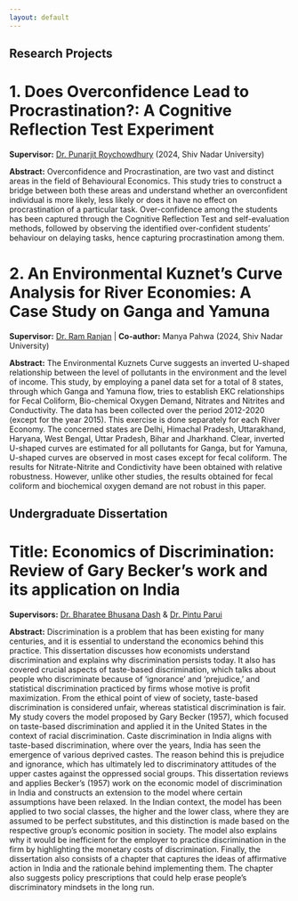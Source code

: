 ```yaml
---
layout: default
---
```


## Research Projects

#  1. Does Overconfidence Lead to Procrastination?: A Cognitive Reflection Test Experiment
**Supervisor:** [Dr. Punarjit Roychowdhury](https://punarjitroyc.weebly.com) (2024, Shiv Nadar University)

**Abstract:** Overconfidence and Procrastination, are two vast and distinct areas in the field of Behavioural Economics. This study tries to construct a bridge between both these areas and understand whether an overconfident individual is more likely, less likely or does it have no effect on procrastination of a particular task. Over-confidence among the students has been captured through the Cognitive Reflection Test and self-evaluation methods, followed by observing the identified over-confident students’ behaviour on delaying tasks, hence capturing procrastination among them.

# 2. An Environmental Kuznet’s Curve Analysis for River Economies: A Case Study on Ganga and Yamuna
**Supervisor:** [Dr. Ram Ranjan](https://snu.edu.in/faculty/ram-ranjan/) | **Co-author:** Manya Pahwa (2024, Shiv Nadar University)

**Abstract:** The Environmental Kuznets Curve suggests an inverted U-shaped relationship between the level of pollutants in the environment and the level of income. This study, by employing a panel data set for a total of 8 states, through which Ganga and Yamuna flow, tries to establish EKC relationships for Fecal Coliform, Bio-chemical Oxygen Demand, Nitrates and Nitrites and Conductivity. The data has been collected over the period 2012-2020 (except for the year 2015). This exercise is done separately for each River Economy. The concerned states are Delhi, Himachal Pradesh, Uttarakhand, Haryana, West Bengal, Uttar Pradesh, Bihar and Jharkhand. Clear, inverted U-shaped curves are estimated for all pollutants for Ganga, but for Yamuna, U-shaped curves are observed in most cases except for fecal coliform. The results for Nitrate-Nitrite and Condictivity have been obtained with relative robustness. However, unlike other studies, the results obtained for fecal coliform and biochemical oxygen demand are not robust in this paper.

## Undergraduate Dissertation
# **Title:** Economics of Discrimination: Review of Gary Becker’s work and its application on India
**Supervisors:** [Dr. Bharatee Bhusana Dash](https://sites.google.com/view/bharateebhusanadasheconomics/home) & [Dr. Pintu Parui](https://www.economics.iitb.ac.in/pintu.html)

**Abstract:** Discrimination is a problem that has been existing for many centuries, and it is essential to understand the economics behind this practice. This dissertation discusses how economists understand discrimination and explains why discrimination persists today. It also has covered crucial aspects of taste-based discrimination, which talks about people who discriminate because of ‘ignorance’ and ‘prejudice,’ and statistical discrimination practiced by firms whose motive is profit maximization. From the ethical point of view of society, taste-based discrimination is considered unfair, whereas statistical discrimination is fair. My study covers the model proposed by Gary Becker (1957), which focused on taste-based discrimination and applied it in the United States in the context of racial discrimination. Caste discrimination in India aligns with taste-based discrimination, where over the years, India has seen the emergence of various deprived castes. The reason behind this is prejudice and ignorance, which has ultimately led to discriminatory attitudes of the upper castes against the oppressed social groups. This dissertation reviews and applies Becker’s (1957) work on the economic model of discrimination in India and constructs an extension to the model where certain assumptions have been relaxed. In the Indian context, the model has been applied to two social classes, the higher and the lower class, where they are assumed to be perfect substitutes, and this distinction is made based on the respective group’s economic position in society. The model also explains why it would be inefficient for the employer to practice discrimination in the firm by highlighting the monetary costs of discrimination. Finally, the dissertation also consists of a chapter that captures the ideas of affirmative action in India and the rationale behind implementing them. The chapter also suggests policy prescriptions that could help erase people’s discriminatory mindsets in the long run.


<!-- Add more projects as needed -->
